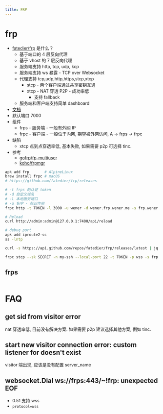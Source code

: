 ```yaml
---
title: FRP
---
```


# frp

- [fatedier/frp](https://github.com/fatedier/frp) 是什么？
  - 基于端口的 4 层反向代理
  - 基于 vhost 的 7 层反向代理
  - 服务端支持 http, tcp, udp, kcp
  - 服务端支持 ws 暴露 - TCP over Websocket
  - 代理支持 tcp,udp,http,https,stcp,xtcp
    - stcp - 两个客户端通过共享密钥互通
    - xtcp - NAT 穿透 P2P - 成功率低
      - 支持 fallback
  - 服务端和客户端支持简单 dashboard
- [文档](https://gofrp.org/docs/)
- 默认端口 7000
- 组件
  - frps - 服务端 - 一般有外网 IP
  - frpc - 客户端 - 一般位于内网, 期望被外网访问, A -> frps -> frpc
- 缺陷
  - xtcp 点到点穿透率低, 基本失败, 如果需要 p2p 可选择 tinc.
- 参考
  - [gofrp/fp-multiuser](https://github.com/gofrp/fp-multiuser)
  - [koho/frpmgr](https://github.com/koho/frpmgr)

```bash
apk add frp       # AlpineLinux
brew install frpc # macOS
# https://github.com/fatedier/frp/releases

# -t frps 的认证 token
# -d 自定义域名
# -l 本地服务端口
# -u 名字 - 标识作用
frpc http -t TOKEN -l 3000 -u wener -d wener.frp.wener.me -s frp.wener.me:80 -uc -ue -p websocket

# Reload
curl http://admin:admin@127.0.0.1:7400/api/reload

# debug port
apk add iproute2-ss
ss -lntp

curl -s https://api.github.com/repos/fatedier/frp/releases/latest | jq -r .tag_name

frpc stcp --sk SECRET -n my-ssh --local-port 22 -t TOKEN -p wss -s frp.wener.me -P 443 --uc --ue
```

## frps

```bash

```

# FAQ

## get sid from visitor error

nat 穿透率低, 目前没有解决方案. 如果需要 p2p 建议选择其他方案, 例如 tinc.

## start new visitor connection error: custom listener for doesn't exist

visitor 端出现, 应该是没有配置 server_name

## websocket.Dial ws://frps:443/~!frp: unexpected EOF

- 0.51 支持 wss
- `protocol=wss`
